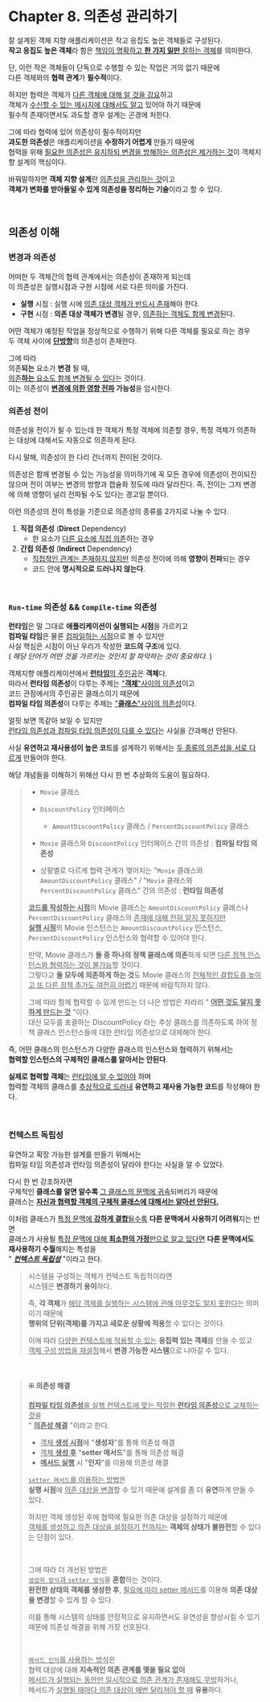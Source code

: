 # Chapter 8. 의존성 관리하기

잘 설계된 객체 지향 애플리케이션은 작고 응집도 높은 객체들로 구성된다.<br/>
**작고 응집도 높은 객체**라 함은 <u>책임이 명확하고 **한 가지 일만** 잘하는 객체</u>를 의미한다.

단, 이런 작은 객체들이 단독으로 수행할 수 있는 작업은 거의 없기 때문에<br/>
다른 객체와의 **협력 관계**가 **필수적**이다.

하지만 협력은 객체가 <u>다른 객체에 대해 알 것을 강요</u>하고<br/>
객체가 <u>수신할 수 있는 메시지에 대해서도 알고</u> 있어야 하기 때문에<br/>
필수적 존재이면서도 과도할 경우 설계는 곤경에 처한다.

그에 따라 협력에 있어 의존성이 필수적이지만<br/>
**과도한 의존성**은 애플리케이션을 **수정하기 어렵게** 만들기 때문에<br/>
협력을 위해 <u>필요한 의존성은 유지하되 변경을 방해하는 의존성은 제거하는 것</u>이 객체지향 설계의 핵심이다.

바꿔말하자면 **객체 지향 설계**란 <u>의존성을 관리하는 것</u>이고<br/>
**객체가 변화를 받아들일 수 있게 의존성을 정리하는 기술**이라고 할 수 있다.

<br/>

## 의존성 이해
### 변경과 의존성
어떠한 두 객체간의 협력 관계에서는 의존성이 존재하게 되는데<br/>
이 의존성은 실행시점과 구현 시점에 서로 다른 의미를 가진다.
- **실행** 시점 : 실행 시에 <u>의존 대상 객체가 반드시 존재</u>해야 한다.
- **구현** 시점 : **의존 대상 객체가 변경**될 경우, <u>의존하는 객체도 함께 변경</u>된다.

어떤 객체가 예정된 작업을 정상적으로 수행하기 위해 다른 객체를 필요로 하는 경우<br/>
두 객체 사이에 <u>**단방향**</u>의 의존성이 존재한다.

그에 따라<br/>
의존**되는** 요소가 **변경** 될 때,<br/>
<u>의존**하는** 요소도 함께 변경될 수 있다</u>는 것이다.<br/>
이는 의존성이 **<u>변경에 의한 영향 전파</u> 가능성**을 암시한다.

### 의존성 전이
의존성을 전이가 될 수 있는데
한 객체가 특정 객체에 의존할 경우, 특정 객체가 의존하는 대상에 대해서도 자동으로 의존하게 된다.

다시 말해,
의존성이 한 다리 건너까지 전이된 것이다.

의존성은 함께 변경될 수 있는 가능성을 의미하기에 꼭 모든 경우에 의존성이 전이되진 않으며
전이 여부는 변경의 방향과 캡슐화 정도에 따라 달라진다.
즉, 전이는 그저 변경에 의해 영향이 널리 전파될 수도 있다는 경고일 뿐이다.

이런 의존성의 전이 특성을 기준으로
의존성의 종류를 2가지로 나눌 수 있다.
1. **직접 의존성** (**Direct** Dependency)
   - 한 요소가 <u>다른 요소에 직접 의존</u>하는 경우
2. **간접 의존성** (**Indirect** Dependency)
    - <u>직접적인 관계는 존재하지 않지만</u> 의존성 전이에 의해 **영향이 전파**되는 경우
    - 코드 안에 **명시적으로 드러나지 않는다**.

<br/>

### `Run-time` 의존성 && `Compile-time` 의존성
**런타임**은 말 그대로 **애플리케이션이 실행되는 시점**을 가르키고<br/>
**컴파일 타임**은 물론 <u>컴파일하는 시점</u>으로 볼 수 있지만<br/>
사실 핵심은 시점이 아닌 우리가 작성한 **코드의 구조**에 있다.<br/>
( _해당 단어가 어떤 것을 가르키는 것인지 잘 파악하는 것이 중요하다._ )

객체지향 애플리케이션에서 <u>**런타임**의 주인공</u>은 **객체**다.<br/>
따라서 **런타임 의존성**이 다루는 주제는 <u>"**객체**"사이의 의존성</u>이고<br/>
코드 관점에서의 주인공은 클래스이기 때문에<br/>
**컴파일 타임 의존성**이 다루는 주제는 <u>"**클래스**"사이의 의존성</u>이다.

얼핏 보면 똑같아 보일 수 있지만<br/>
<u>런타임 의존성과 컴파일 타임 의존성이 다를 수 있다</u>는 사실을 간과해선 안된다.

사실 **유연하고 재사용성이 높은 코드**를 설계하기 위해서는 <u>두 종류의 의존성을 서로 다르게</u> 만들어야 한다.

해당 개념들을 이해하기 위해선 다시 한 번 추상화의 도움이 필요하다.
> - `Movie` 클래스 
> - `DiscountPolicy` 인터페이스
>   - `AmountDiscountPolicy` 클래스 / `PercentDiscountPolicy` 클래스
> 
> 
> - `Movie` 클래스와 `DiscountPolicy` 인터페이스 간의 의존성 :  **컴파일 타임 의존성**
> - 상황별로 다르게 협력 관계가 맺어지는 "`Movie` 클래스와 `AmountDiscountPolicy` 클래스" / "`Movie` 클래스와 `PercentDiscountPolicy` 클래스" 간의 의존성 : **런타임 의존성**
>
> <u>**코드를 작성하는 시점**</u>의 Movie 클래스는 `AmountDiscountPolicy` 클래스나 `PercentDiscountPolicy` 클래스의 <u>존재에 대해 전혀 알지 못하지만</u><br/>
> <u>**실행 시점**</u>의 Movie 인스턴스는 `AmountDiscountPolicy` 인스턴스, `PercentDiscountPolicy` 인스턴스와 협력할 수 있어야 한다.
> 
> 만약, Movie 클래스가 **둘 중 하나의 정책 클래스에 의존**하게 되면 <u>다른 정책 인스턴스와 협력하는 것이 불가능</u>할 것이다.<br/>
> 그렇다고 **둘 모두에 의존하게 하는 것**도 Movie 클래스의 <u>전체적인 결합도를 높이고 또 다른 정책 추가도 여전히 어렵기</u> 때문에 바람직하지 않다.
> 
> 그에 따라 함께 협력할 수 있게 만드는 더 나은 방법은 차라리 " <u>**어떤 것도 알지 못하게 만드는 것**</u> "이다.<br/>
> 대신 모두를 포괄하는 DiscountPolicy 라는 추상 클래스를 의존하도록 하여 정책 클래스 인스턴스들에 대한 런타임 의존성으로 대체해야 한다.

즉, 어떤 클래스의 인스턴스가 다양한 클래스의 인스턴스와 협력하기 위해서는<br/>
**협력할 인스턴스의 구체적인 클래스를 알아서는 안된다**.

**실제로 협력할 객체**는 <u>런타임에 알 수 있어야</u> 하며<br/>
협력할 객체의 클래스를 <u>추상적으로 드러내</u> **유연하고 재사용 가능한 코드**를 작성해야 한다.

<br/>

### 컨텍스트 독립성
유연하고 확장 가능한 설계를 만들기 위해서는<br/> 
컴파일 타임 의존성과 런타임 의존성이 달라야 한다는 사실을 알 수 있었다.

다시 한 번 강조하자면<br/>
구체적인 **클래스를 알면 알수록** <u>그 클래스의 문맥에 귀속</u>되버리기 때문에<br/>
클래스는 <u>**자신과 협력할 객체의 구체적 클래스에 대해서는 알아선 안된다.**</u>

이처럼 클래스가 <u>특정 문맥에 **강하게 결합**될수록</u> **다른 문맥에서 사용하기 어려워**지는 반면<br/>
클래스가 사용될 <u>특정 문맥에 대해 **최소한의 가정**만으로 알고 있다면</u> **다른 문맥에서도 재사용하기 수월**해지는 특성을<br/>
" <u>_**컨텍스트 독립성**_</u> "이라고 한다.

> 시스템을 구성하는 객체가 컨텍스트 독립적이라면<br/>
> 시스템은 **변경하기 용이**하다.
> 
> 즉, **각 객체**가 <u>해당 객체를 실행하는 시스템에 관해 아무것도 알지 못한다</u>는 의미이기 때문에<br/>
> **행위의 단위(객체)를 가지고 새로운 상황에 적용**할 수 있다는 것이다.
> 
> 이에 따라 <u>다양한 컨텍스트에 적용할 수 있는</u> **응집력 있는 객체**를 만들 수 있고<br/>
> <u>객체 구성 방법을 재설정</u>해서 **변경 가능한 시스템**으로 나아갈 수 있다.

<br/>

> #### ⁜ 의존성 해결
> <u>**컴파일 타임 의존성**을 실행 컨텍스트에 맞는 적절한 **런타임 의존성**으로 교체하는 것</u>을<br/> 
> " <u>**의존성 해결**</u> "이라고 한다.
> - <u>객체 **생성 시점**</u>에 "**생성자**"를 통해 의존성 해결
> - <u>객체 **생성 후**</u> "**setter 메서드**"를 통해 의존성 해결
> - <u>**메서드 실행**</u> 시 "**인자**"를 이용해 의존성 해결
> 
> <u>`setter 메서드`를 이용하는 방법</u>은 <br/>
> **실행 시점**에 <u>의존 대상을 변경</u>할 수 있기 때문에
> 설계를 좀 더 **유연**하게 만들 수 있다.
> 
> 하지만 객체 생성된 후에 협력에 필요한 의존 대상을 설정하기 때문에<br/>
> <u>객체를 생성하고 의존 대상을 설정하기 전까지는</u> **객체의 상태가 불완전**할 수 있다는 단점이 있다.
> 
> <br/>
> 
> 그에 따라 더 개선된 방법은<br/>
> <u>`생성자 방식`과 `setter 방식`</u>을 **혼합**하는 것이다.<br/>
> **완전한 상태의 객체를 생성한 후**, <u>필요에 따라 setter 메서드</u>를 이용해 **의존 대상을 변경**할 수 있게 할 수 있다.
> 
> 이를 통해 시스템의 상태를 안정적으로 유지하면서도 유연성을 향상시킬 수 있기 때문에 의존성 해결을 위해 가장 선호된다.
> 
> <br/>
>
> <u>`메서드 인자`를 사용하는 방식</u>은 <br/>
> 협력 대상에 대해 **지속적인 의존 관계를 맺을 필요 없이**<br/>
> <u>메서드가 실행되는 동안만 일시적으로 의존 관계가 존재해도 무방</u>하거나,<br/>
> 메서드가 <u>실행될 때마다 의존 대상이 매번 달라져야 할 때</u> **유용**하다.
